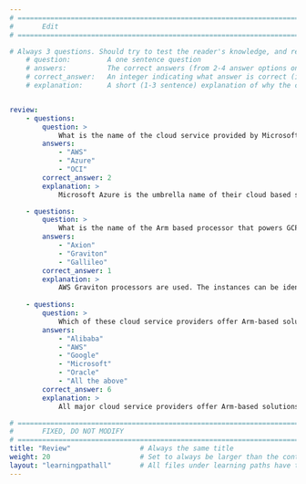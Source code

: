 ```yaml
---
# ================================================================================
#       Edit
# ================================================================================

# Always 3 questions. Should try to test the reader's knowledge, and reinforce the key points you want them to remember.
    # question:         A one sentence question
    # answers:          The correct answers (from 2-4 answer options only). Should be surrounded by quotes.
    # correct_answer:   An integer indicating what answer is correct (index starts from 0)
    # explanation:      A short (1-3 sentence) explanation of why the correct answer is correct. Can add additional context if desired


review:
    - questions:
        question: >
            What is the name of the cloud service provided by Microsoft?
        answers:
            - "AWS"
            - "Azure"
            - "OCI"
        correct_answer: 2
        explanation: >
            Microsoft Azure is the umbrella name of their cloud based services.

    - questions:
        question: >
            What is the name of the Arm based processor that powers GCP?
        answers:
            - "Axion"
            - "Graviton"
            - "Gallileo"
        correct_answer: 1
        explanation: >
            AWS Graviton processors are used. The instances can be identified with a 'g' in their name.
               
    - questions:
        question: >
            Which of these cloud service providers offer Arm-based solutions?
        answers:
            - "Alibaba"
            - "AWS"
            - "Google"
            - "Microsoft"
            - "Oracle"
            - "All the above"
        correct_answer: 6
        explanation: >
            All major cloud service providers offer Arm-based solutions, at rapidly expanding availability.

# ================================================================================
#       FIXED, DO NOT MODIFY
# ================================================================================
title: "Review"                 # Always the same title
weight: 20                      # Set to always be larger than the content in this path
layout: "learningpathall"       # All files under learning paths have this same wrapper
---
```

